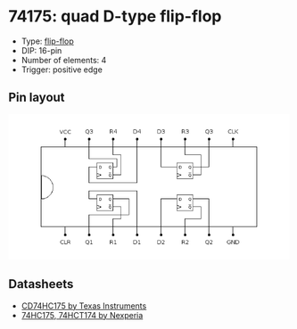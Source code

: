# 74175: quad D-type flip-flop

- Type: [flip-flop](flip_flops.md)
- DIP: 16-pin
- Number of elements: 4
- Trigger: positive edge

## Pin layout

![](../dia/74175-dip.png)

## Datasheets

- [CD74HC175 by Texas Instruments](http://www.ti.com/lit/gpn/cd74hc175)
- [74HC175, 74HCT174 by Nexperia](https://assets.nexperia.com/documents/data-sheet/74HC_HCT175.pdf)
